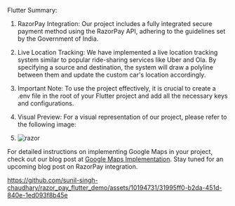 Flutter Summary:

1. RazorPay Integration: Our project includes a fully integrated secure payment method using the RazorPay API, adhering to the guidelines set by the Government of India.

2. Live Location Tracking: We have implemented a live location tracking system similar to popular ride-sharing services like Uber and Ola. By specifying a source and destination, the system will draw a polyline between them and update the custom car's location accordingly.

3. Important Note: To use the project effectively, it is crucial to create a .env file in the root of your Flutter project and add all the necessary keys and configurations.

4. Visual Preview: For a visual representation of our project, please refer to the following image:
5. ![razor](https://github.com/sunil-singh-chaudhary/razor_pay_flutter_demo/assets/10194731/5d459a4d-4bf6-4a65-8d56-973820d510ac)


For detailed instructions on implementing Google Maps in your project, check out our blog post at [Google Maps Implementation](https://codewithsunil.com/2023/05/19/google-maps-implementation/). Stay tuned for an upcoming blog post on RazorPay integration.


https://github.com/sunil-singh-chaudhary/razor_pay_flutter_demo/assets/10194731/31995ff0-b2da-451d-840e-1ed093f8b45e

